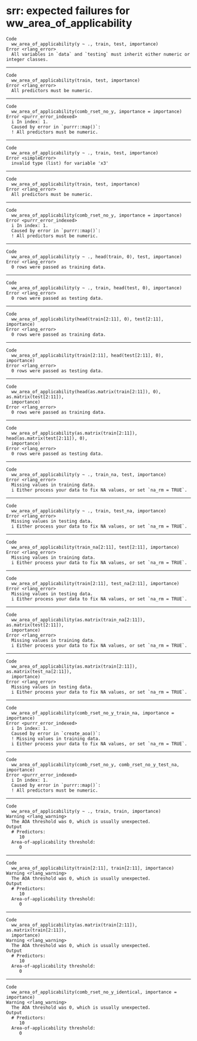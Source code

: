 # srr: expected failures for ww_area_of_applicability

    Code
      ww_area_of_applicability(y ~ ., train, test, importance)
    Error <rlang_error>
      All variables in `data` and `testing` must inherit either numeric or integer classes.

---

    Code
      ww_area_of_applicability(train, test, importance)
    Error <rlang_error>
      All predictors must be numeric.

---

    Code
      ww_area_of_applicability(comb_rset_no_y, importance = importance)
    Error <purrr_error_indexed>
      i In index: 1.
      Caused by error in `purrr::map()`:
      ! All predictors must be numeric.

---

    Code
      ww_area_of_applicability(y ~ ., train, test, importance)
    Error <simpleError>
      invalid type (list) for variable 'x3'

---

    Code
      ww_area_of_applicability(train, test, importance)
    Error <rlang_error>
      All predictors must be numeric.

---

    Code
      ww_area_of_applicability(comb_rset_no_y, importance = importance)
    Error <purrr_error_indexed>
      i In index: 1.
      Caused by error in `purrr::map()`:
      ! All predictors must be numeric.

---

    Code
      ww_area_of_applicability(y ~ ., head(train, 0), test, importance)
    Error <rlang_error>
      0 rows were passed as training data.

---

    Code
      ww_area_of_applicability(y ~ ., train, head(test, 0), importance)
    Error <rlang_error>
      0 rows were passed as testing data.

---

    Code
      ww_area_of_applicability(head(train[2:11], 0), test[2:11], importance)
    Error <rlang_error>
      0 rows were passed as training data.

---

    Code
      ww_area_of_applicability(train[2:11], head(test[2:11], 0), importance)
    Error <rlang_error>
      0 rows were passed as testing data.

---

    Code
      ww_area_of_applicability(head(as.matrix(train[2:11]), 0), as.matrix(test[2:11]),
      importance)
    Error <rlang_error>
      0 rows were passed as training data.

---

    Code
      ww_area_of_applicability(as.matrix(train[2:11]), head(as.matrix(test[2:11]), 0),
      importance)
    Error <rlang_error>
      0 rows were passed as testing data.

---

    Code
      ww_area_of_applicability(y ~ ., train_na, test, importance)
    Error <rlang_error>
      Missing values in training data.
      i Either process your data to fix NA values, or set `na_rm = TRUE`.

---

    Code
      ww_area_of_applicability(y ~ ., train, test_na, importance)
    Error <rlang_error>
      Missing values in testing data.
      i Either process your data to fix NA values, or set `na_rm = TRUE`.

---

    Code
      ww_area_of_applicability(train_na[2:11], test[2:11], importance)
    Error <rlang_error>
      Missing values in training data.
      i Either process your data to fix NA values, or set `na_rm = TRUE`.

---

    Code
      ww_area_of_applicability(train[2:11], test_na[2:11], importance)
    Error <rlang_error>
      Missing values in testing data.
      i Either process your data to fix NA values, or set `na_rm = TRUE`.

---

    Code
      ww_area_of_applicability(as.matrix(train_na[2:11]), as.matrix(test[2:11]),
      importance)
    Error <rlang_error>
      Missing values in training data.
      i Either process your data to fix NA values, or set `na_rm = TRUE`.

---

    Code
      ww_area_of_applicability(as.matrix(train[2:11]), as.matrix(test_na[2:11]),
      importance)
    Error <rlang_error>
      Missing values in testing data.
      i Either process your data to fix NA values, or set `na_rm = TRUE`.

---

    Code
      ww_area_of_applicability(comb_rset_no_y_train_na, importance = importance)
    Error <purrr_error_indexed>
      i In index: 1.
      Caused by error in `create_aoa()`:
      ! Missing values in training data.
      i Either process your data to fix NA values, or set `na_rm = TRUE`.

---

    Code
      ww_area_of_applicability(comb_rset_no_y, comb_rset_no_y_test_na, importance)
    Error <purrr_error_indexed>
      i In index: 1.
      Caused by error in `purrr::map()`:
      ! All predictors must be numeric.

---

    Code
      ww_area_of_applicability(y ~ ., train, train, importance)
    Warning <rlang_warning>
      The AOA threshold was 0, which is usually unexpected.
    Output
      # Predictors:
         10
      Area-of-applicability threshold:
         0

---

    Code
      ww_area_of_applicability(train[2:11], train[2:11], importance)
    Warning <rlang_warning>
      The AOA threshold was 0, which is usually unexpected.
    Output
      # Predictors:
         10
      Area-of-applicability threshold:
         0

---

    Code
      ww_area_of_applicability(as.matrix(train[2:11]), as.matrix(train[2:11]),
      importance)
    Warning <rlang_warning>
      The AOA threshold was 0, which is usually unexpected.
    Output
      # Predictors:
         10
      Area-of-applicability threshold:
         0

---

    Code
      ww_area_of_applicability(comb_rset_no_y_identical, importance = importance)
    Warning <rlang_warning>
      The AOA threshold was 0, which is usually unexpected.
    Output
      # Predictors:
         10
      Area-of-applicability threshold:
         0

